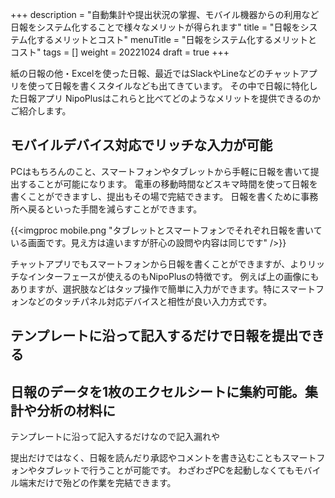 +++
description = "自動集計や提出状況の掌握、モバイル機器からの利用など日報をシステム化することで様々なメリットが得られます"
title = "日報をシステム化するメリットとコスト"
menuTitle = "日報をシステム化するメリットとコスト"
tags = []
weight = 20221024
draft = true
+++

紙の日報の他・Excelを使った日報、最近ではSlackやLineなどのチャットアプリを使って日報を書くスタイルなども出てきています。
その中で日報に特化した日報アプリ NipoPlusはこれらと比べてどのようなメリットを提供できるのかご紹介します。

## モバイルデバイス対応でリッチな入力が可能

PCはもちろんのこと、スマートフォンやタブレットから手軽に日報を書いて提出することが可能になります。
電車の移動時間などスキマ時間を使って日報を書くことができますし、提出もその場で完結できます。
日報を書くために事務所へ戻るといった手間を減らすことができます。

{{<imgproc mobile.png "タブレットとスマートフォンでそれぞれ日報を書いている画面です。見え方は違いますが肝心の設問や内容は同じです" />}}

チャットアプリでもスマートフォンから日報を書くことができますが、よりリッチなインターフェースが使えるのもNipoPlusの特徴です。
例えば上の画像にもありますが、選択肢などはタップ操作で簡単に入力ができます。特にスマートフォンなどのタッチパネル対応デバイスと相性が良い入力方式です。

## テンプレートに沿って記入するだけで日報を提出できる

## 日報のデータを1枚のエクセルシートに集約可能。集計や分析の材料に

テンプレートに沿って記入するだけなので記入漏れや


提出だけではなく、日報を読んだり承認やコメントを書き込むこともスマートフォンやタブレットで行うことが可能です。
わざわざPCを起動しなくてもモバイル端末だけで殆どの作業を完結できます。

